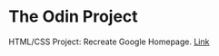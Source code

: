 # The Odin Project

HTML/CSS Project: Recreate Google Homepage.
<EZ Version>
[Link](http://www.theodinproject.com/web-development-101/html-css?ref=lnav)
